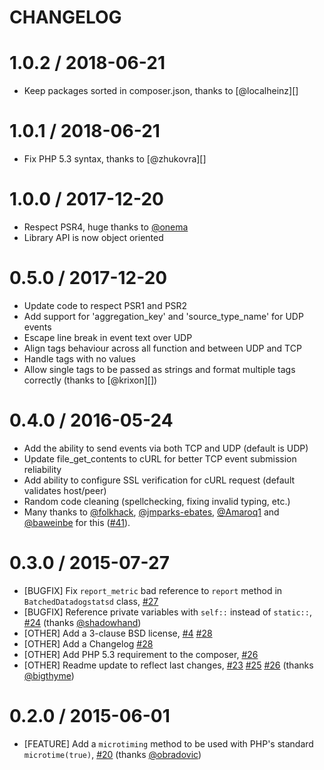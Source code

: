 CHANGELOG
=========

# 1.0.2 / 2018-06-21

* Keep packages sorted in composer.json, thanks to [@localheinz][]

# 1.0.1 / 2018-06-21

* Fix PHP 5.3 syntax, thanks to [@zhukovra][]

# 1.0.0 / 2017-12-20
* Respect PSR4, huge thanks to [@onema][]
* Library API is now object oriented 

# 0.5.0 / 2017-12-20
*  Update code to respect PSR1 and PSR2
*  Add support for 'aggregation_key' and 'source_type_name' for UDP events
*  Escape line break in event text over UDP
*  Align tags behaviour across all function and between UDP and TCP
*  Handle tags with no values
*  Allow single tags to be passed as strings and format multiple tags correctly (thanks to [@krixon][])


# 0.4.0 / 2016-05-24
* Add the ability to send events via both TCP and UDP (default is UDP)
* Update file_get_contents to cURL for better TCP event submission reliability
* Add ability to configure SSL verification for cURL request (default validates host/peer)
* Random code cleaning (spellchecking, fixing invalid typing, etc.)
* Many thanks to [@folkhack][], [@jmparks-ebates][], [@Amaroq1][] and [@baweinbe][] for this ([#41][]).


# 0.3.0 / 2015-07-27
* [BUGFIX] Fix `report_metric` bad reference to `report` method in `BatchedDatadogstatsd` class, [#27][]
* [BUGFIX] Reference private variables with `self::` instead of `static::`, [#24][] (thanks [@shadowhand][])
* [OTHER] Add a 3-clause BSD license, [#4][] [#28][]
* [OTHER] Add a Changelog [#28][]
* [OTHER] Add PHP 5.3 requirement to the composer, [#26][]
* [OTHER] Readme update to reflect last changes, [#23][] [#25][] [#26][] (thanks [@bigthyme][])

# 0.2.0 / 2015-06-01
* [FEATURE] Add a `microtiming` method to be used with PHP's standard `microtime(true)`, [#20][] (thanks [@obradovic][])

<!--- The following link definition list is generated by PimpMyChangelog --->
[#4]: https://github.com/DataDog/php-datadogstatsd/issues/4
[#20]: https://github.com/DataDog/php-datadogstatsd/issues/20
[#23]: https://github.com/DataDog/php-datadogstatsd/issues/23
[#24]: https://github.com/DataDog/php-datadogstatsd/issues/24
[#25]: https://github.com/DataDog/php-datadogstatsd/issues/25
[#26]: https://github.com/DataDog/php-datadogstatsd/issues/26
[#27]: https://github.com/DataDog/php-datadogstatsd/issues/27
[#28]: https://github.com/DataDog/php-datadogstatsd/issues/28
[#41]: https://github.com/DataDog/php-datadogstatsd/pull/41
[@bigthyme]: https://github.com/bigthyme
[@obradovic]: https://github.com/obradovic
[@shadowhand]: https://github.com/shadowhand
[@folkhack]: https://github.com/folkhack
[@baweinbe]: https://github.com/baweinbe
[@jmparks-ebates]: https://github.com/jmparks-ebates
[@Amaroq1]: https://github.com/Amaroq1
[@onema]: https://github.com/onema
